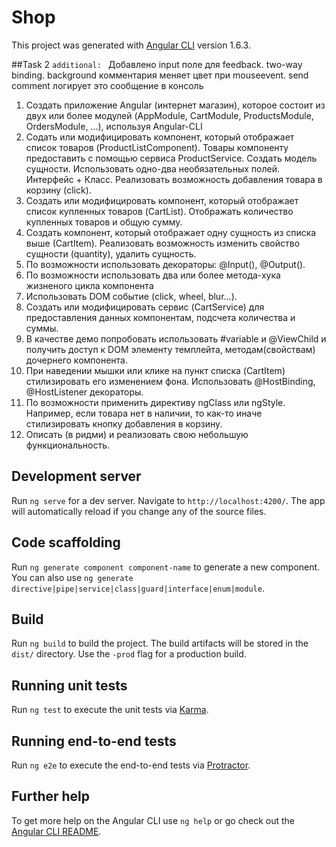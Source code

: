 # Shop

This project was generated with [Angular CLI](https://github.com/angular/angular-cli) version 1.6.3.

##Task 2
`additional: ` Добавлено input поле для feedback. two-way binding. background комментария меняет цвет при mouseevent. send comment логирует это сообщение в консоль
1. Создать приложение Angular (интернет магазин), которое состоит из двух или более модулей (AppModule, CartModule, ProductsModule, OrdersModule, ...), используя Angular-CLI
2. Содать или модифицировать компонент, который отображает список товаров (ProductListComponent). 
   Товары компоненту предоставить с помощью сервиса ProductService.
   Создать модель сущности. Использовать одно-два необязательных полей. Интерфейс + Класс. 
   Реализовать возможность добавления товара в корзину (click).
2. Создать или модифицировать компонент, который отображает список купленных товаров (CartList). Отображать количество купленных товаров и общую сумму.
4. Создать компонент, который отображает одну сущность из списка выше (СartItem). Реализовать возможность изменить свойство сущности (quantity), удалить сущность. 
5. По возможности использовать декораторы: @Input(), @Output().
6. По возможности использовать два или более метода-хука жизненого цикла компонента
7. Использовать DOM событие (click, wheel, blur...).
8. Создать или модифицировать сервис (CartService) для предоставления данных компонентам, подсчета количества и суммы.
9. В качестве демо попробовать использовать #variable и @ViewChild и получить доступ к DOM элементу темплейта, методам(свойствам) дочернего компонента.
10. При наведении мышки или клике на пункт списка (CartItem) стилизировать его изменением фона. Использовать @HostBinding, @HostListener декораторы.
11. По возможности применить директиву ngClass или ngStyle. Например, если товара нет в наличии, то как-то иначе стилизировать кнопку добавления в корзину.
12. Описать (в ридми) и реализовать свою небольшую функциональность.

## Development server

Run `ng serve` for a dev server. Navigate to `http://localhost:4200/`. The app will automatically reload if you change any of the source files.

## Code scaffolding

Run `ng generate component component-name` to generate a new component. You can also use `ng generate directive|pipe|service|class|guard|interface|enum|module`.

## Build

Run `ng build` to build the project. The build artifacts will be stored in the `dist/` directory. Use the `-prod` flag for a production build.

## Running unit tests

Run `ng test` to execute the unit tests via [Karma](https://karma-runner.github.io).

## Running end-to-end tests

Run `ng e2e` to execute the end-to-end tests via [Protractor](http://www.protractortest.org/).

## Further help

To get more help on the Angular CLI use `ng help` or go check out the [Angular CLI README](https://github.com/angular/angular-cli/blob/master/README.md).
